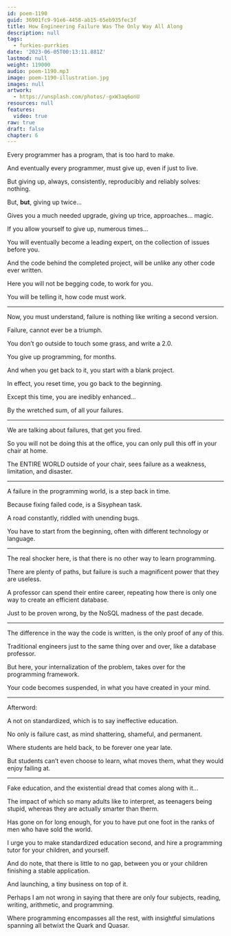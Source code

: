 ```yaml
---
id: poem-1190
guid: 36901fc9-91e6-4458-ab15-65eb935fec3f
title: How Engineering Failure Was The Only Way All Along
description: null
tags:
  - furkies-purrkies
date: '2023-06-05T00:13:11.881Z'
lastmod: null
weight: 119000
audio: poem-1190.mp3
image: poem-1190-illustration.jpg
images: null
artwork:
  - https://unsplash.com/photos/-gxW3aq6onU
resources: null
features:
  video: true
raw: true
draft: false
chapter: 6
---
```


Every programmer has a program,
that is too hard to make.

And eventually every programmer,
must give up, even if just to live.

But giving up, always, consistently,
reproducibly and reliably solves: nothing.

But, __but__,
giving up twice...

Gives you a much needed upgrade,
giving up trice, approaches... magic.

If you allow yourself to give up,
numerous times…

You will eventually become a leading expert,
on the collection of issues before you.

And the code behind the completed project,
will be unlike any other code ever written.

Here you will not be begging code,
to work for you.

You will be telling it,
how code must work.

---

Now, you must understand,
failure is nothing like writing a second version.

Failure,
cannot ever be a triumph.

You don’t go outside to touch some grass,
and write a 2.0.

You give up programming,
for months.

And when you get back to it,
you start with a blank project.

In effect, you reset time,
you go back to the beginning.

Except this time,
you are inedibly enhanced…

By the wretched sum,
of all your failures.

---

We are talking about failures,
that get you fired.

So you will not be doing this at the office,
you can only pull this off in your chair at home.

The ENTIRE WORLD outside of your chair,
sees failure as a weakness, limitation, and disaster.

---

A failure in the programming world,
is a step back in time.

Because fixing failed code,
is a Sisyphean task.

A road constantly,
riddled with unending bugs.

You have to start from the beginning,
often with different technology or language.

---

The real shocker here,
is that there is no other way to learn programming.

There are plenty of paths,
but failure is such a magnificent power that they are useless.

A professor can spend their entire career,
repeating how there is only one way to create an efficient database.

Just to be proven wrong,
by the NoSQL madness of the past decade.

---

The difference in the way the code is written,
is the only proof of any of this.

Traditional engineers just to the same thing over and over,
like a database professor.

But here, your internalization of the problem,
takes over for the programming framework.

Your code becomes suspended,
in what you have created in your mind.


---

Afterword:

A not on standardized,
which is to say ineffective education.

No only is failure cast,
as mind shattering, shameful, and permanent.

Where students are held back,
to be forever one year late.

But students can’t even choose to learn, what moves them,
what they would enjoy failing at.

---

Fake education,
and the existential dread that comes along with it…

The impact of which so many adults like to interpret,
as teenagers being stupid, whereas they are actually smarter than therm.

Has gone on for long enough,
for you to have put one foot in the ranks of men who have sold the world.

I urge you to make standardized education second,
and hire a programming tutor for your children, and yourself.

And do note, that there is little to no gap,
between you or your children finishing a stable application.

And launching,
a tiny business on top of it.

Perhaps I am not wrong in saying that there are only four subjects,
reading, writing, arithmetic, and programming.

Where programming encompasses all the rest,
with insightful simulations spanning all betwixt the Quark and Quasar.
